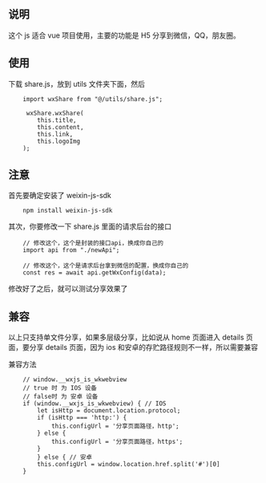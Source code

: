 ## 说明

这个 js 适合 vue 项目使用，主要的功能是 H5 分享到微信，QQ，朋友圈。

## 使用

下载 share.js，放到 utils 文件夹下面，然后

```
    import wxShare from "@/utils/share.js";

     wxShare.wxShare(
        this.title,
        this.content,
        this.link,
        this.logoImg
    );
```

## 注意

首先要确定安装了 weixin-js-sdk

```
    npm install weixin-js-sdk
```

其次，你要修改一下 share.js 里面的请求后台的接口

```
    // 修改这个，这个是封装的接口api，换成你自己的
    import api from "./newApi";

    // 修改这个，这个是请求后台拿到微信的配置，换成你自己的
    const res = await api.getWxConfig(data);

```

修改好了之后，就可以测试分享效果了

## 兼容

以上只支持单文件分享，如果多层级分享，比如说从 home 页面进入 details 页面，要分享 details 页面，因为 ios 和安卓的存贮路径规则不一样，所以需要兼容

兼容方法

```
    // window.__wxjs_is_wkwebview
    // true 时 为 IOS 设备
    // false时 为 安卓 设备
    if (window.__wxjs_is_wkwebview) { // IOS
        let isHttp = document.location.protocol;
        if (isHttp === 'http:') {
            this.configUrl = '分享页面路径，http';
        } else {
            this.configUrl = '分享页面路径，https';
        }
        } else { // 安卓
        this.configUrl = window.location.href.split('#')[0]
    }
```
